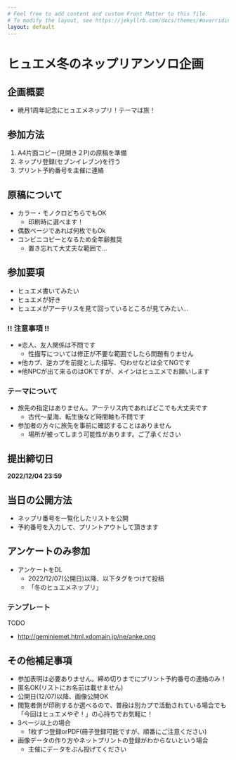 ```yaml
---
# Feel free to add content and custom Front Matter to this file.
# To modify the layout, see https://jekyllrb.com/docs/themes/#overriding-theme-defaults
layout: default
---
```


# ヒュエメ冬のネップリアンソロ企画

## 企画概要
* 暁月1周年記念にヒュエメネップリ！テーマは旅！

## 参加方法
1. A4片面コピー(見開き２P)の原稿を準備
1. ネップリ登録(セブンイレブン)を行う
1. プリント予約番号を主催に連絡

## 原稿について
* カラー・モノクロどちらでもOK
    * 印刷時に選べます！
* 偶数ページであれば何枚でもOk
* コンビニコピーとなるため全年齢推奨
    * 置き忘れて大丈夫な範囲で…

## 参加要項
* ヒュエメ書いてみたい
* ヒュエメが好き
* ヒュエメがアーテリスを見て回っているところが見てみたい...
### !! 注意事項 !!
* ※恋人、友人関係は不問です
    * 性描写については修正が不要な範囲でしたら問題有りません
* ※他カプ、逆カプを前提とした描写、匂わせなどは全てNGです
* ※他NPCが出て来るのはOKですが、メインはヒュエメでお願いします
### テーマについて
* 旅先の指定はありません。アーテリス内であればどこでも大丈夫です
    * 古代〜星海、転生後など時間軸も不問です
* 参加者の方々に旅先を事前に確認することはありません
    * 場所が被ってしまう可能性があります。ご了承ください

## 提出締切日
__2022/12/04 23:59__

## 当日の公開方法
* ネップリ番号を一覧化したリストを公開
* 予約番号を入力して、プリントアウトして頂きます

## アンケートのみ参加
* アンケートをDL
    * 2022/12/07(公開日)以降、以下タグをつけて投稿
    * 「冬のヒュエメネップリ」

### テンプレート
TODO
* http://geminiemet.html.xdomain.jp/ne/anke.png

## その他補足事項
* 参加表明は必要ありません。締め切りまでにプリント予約番号の連絡のみ！
* 匿名OK(リストにお名前は載せません)
* 公開日(12/07)以降、画像公開OK
* 閲覧者側が印刷するか選べるので、普段は別カプで活動されている場合でも「今回はヒュエメやぞ！」の心持ちでお気軽に！
* 3ページ以上の場合
    * 1枚ずつ登録orPDF(冊子登録可能ですが、順番にご注意ください)
* 画像データの作り方やネットプリントの登録がわからないという場合
    * 主催にデータをぶん投げてください


